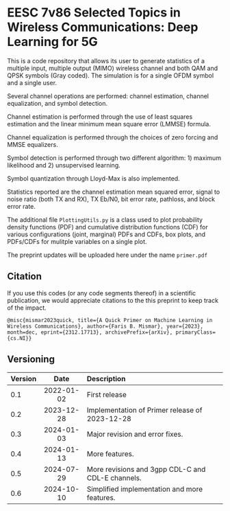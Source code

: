 # EESC 7v86 Selected Topics in Wireless Communications: Deep Learning for 5G

This is a code repository that allows its user to generate statistics of a multiple input, multiple output (MIMO) wireless channel and both QAM and QPSK symbols (Gray coded).  The simulation is for a single OFDM symbol and a single user.

Several channel operations are performed: channel estimation, channel equalization, and symbol detection.

Channel estimation is performed through the use of least squares estimation and the linear minimum mean square error (LMMSE) formula.

Channel equalization is performed through the choices of zero forcing and MMSE equalizers.

Symbol detection is performed through two different algorithm: 1) maximum likelihood and 2) unsupervised learning.

Symbol quantization through Lloyd-Max is also implemented.

Statistics reported are the channel estimation mean squared error, signal to noise ratio (both TX and RX), TX Eb/N0, bit error rate, pathloss, and block error rate.

The additional file `PlottingUtils.py` is a class used to plot probability density functions (PDF) and cumulative distribution functions (CDF) for various configurations (joint, marginal) PDFs and CDFs, box plots, and PDFs/CDFs for mulitple variables on a single plot.

The preprint updates will be uploaded here under the name `primer.pdf`

## Citation

If you use this codes (or any code segments thereof) in a scientific publication, we would appreciate citations to the this preprint to keep track of the impact.

`@misc{mismar2023quick, title={A Quick Primer on Machine Learning in Wireless Communications}, author={Faris B. Mismar}, year={2023}, month=dec, eprint={2312.17713}, archivePrefix={arXiv}, primaryClass={cs.NI}}`

## Versioning

| Version        | Date           | Description  |
| ------------- |:-------------:| :-----|
| 0.1      | 2022-01-02 | First release |
| 0.2      | 2023-12-28 | Implementation of Primer release of 2023-12-28 |
| 0.3      | 2024-01-03 | Major revision and error fixes. |
| 0.4      | 2024-01-13 | More features. |
| 0.5      | 2024-07-29 | More revisions and 3gpp CDL-C and CDL-E channels. |
| 0.6      | 2024-10-10 | Simplified implementation and more features. |
